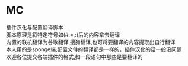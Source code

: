 # MC
插件汉化与配置翻译脚本  
脚本原理是将特定符号如(#,=,:)后的内容拿去翻译  
内置的联机翻译为谷歌翻译,搜狗翻译,也可将要翻译的内容提取出自行翻译  
本人用的是sponge端,配置文件的翻译都是一样的，插件汉化的话一般没问题  
欢迎各位提交各端插件的格式,如一段语句中那些是要翻译的  
